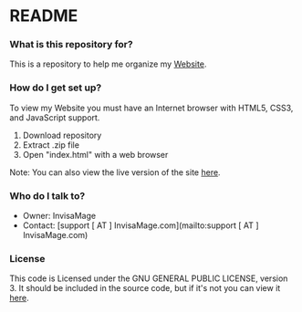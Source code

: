 # README #

### What is this repository for? ###

This is a repository to help me organize my [Website](https://invisamage.com/).

### How do I get set up? ###

To view my Website you must have an Internet browser with HTML5, CSS3, and JavaScript support.

 1. Download repository
 2. Extract .zip file
 3. Open "index.html" with a web browser

Note: You can also view the live version of the site [here](https://invisamage.com/).

### Who do I talk to? ###

* Owner: InvisaMage
* Contact: [support [ AT ] InvisaMage.com](mailto:support [ AT ] InvisaMage.com)

### License ###

This code is Licensed under the GNU GENERAL PUBLIC LICENSE, version 3. It should be included in the source code, but if it's not you can view it [here](https://www.gnu.org/licenses/gpl-3.0.txt).
